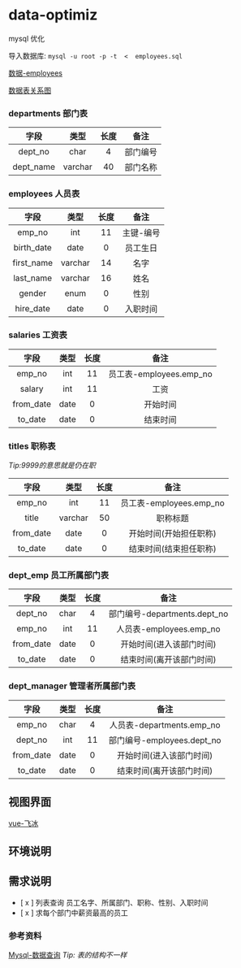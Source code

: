 # data-optimiz

mysql 优化

导入数据库: `mysql -u root -p -t  <  employees.sql`

[数据-employees](https://github.com/datacharmer/test_db)

[数据表关系图](https://dev.mysql.com/doc/employee/en/sakila-structure.html)


### departments 部门表

| 字段 | 类型 | 长度 | 备注 |
|:---:|:-----:|:----:|:---:|
| dept_no | char | 4 | 部门编号 | 
| dept_name | varchar | 40 | 部门名称 |

### employees 人员表

| 字段 | 类型 | 长度 | 备注 |
|:---:|:-----:|:----:|:---:|
| emp_no | int | 11 | 主键-编号 |
| birth_date | date | 0 | 员工生日 |
| first_name | varchar | 14 | 名字 |
| last_name | varchar | 16 | 姓名 | 
| gender | enum | 0 | 性别 |
| hire_date | date | 0 | 入职时间 | 

### salaries 工资表

| 字段 | 类型 | 长度 | 备注 |
|:---:|:-----:|:----:|:---:|
| emp_no | int | 11 | 员工表-employees.emp_no |
| salary | int | 11 | 工资 | 
| from_date | date | 0 | 开始时间 | 
| to_date | date | 0 | 结束时间 |

### titles 职称表

*Tip:9999的意思就是仍在职*

| 字段 | 类型 | 长度 | 备注 |
|:---:|:-----:|:----:|:---:|
| emp_no | int | 11 | 员工表-employees.emp_no |
| title | varchar | 50 | 职称标题 |
| from_date | date | 0 | 开始时间(开始担任职称) |
| to_date | date | 0 | 结束时间(结束担任职称) |

### dept_emp 员工所属部门表

| 字段 | 类型 | 长度 | 备注 |
|:---:|:-----:|:----:|:---:|
| dept_no | char | 4 | 部门编号-departments.dept_no|
| emp_no | int | 11 | 人员表-employees.emp_no |
| from_date | date | 0 | 开始时间(进入该部门时间) |
| to_date | date | 0 | 结束时间(离开该部门时间) |

### dept_manager 管理者所属部门表

| 字段 | 类型 | 长度 | 备注 |
|:---:|:-----:|:----:|:---:|
| emp_no | char | 4 |  人员表-departments.emp_no|
| dept_no | int | 11 | 部门编号-employees.dept_no |
| from_date | date | 0 | 开始时间(进入该部门时间) |
| to_date | date | 0 | 结束时间(离开该部门时间) |

## 视图界面

[vue-飞冰](https://github.com/alibaba/ice)

## 环境说明


## 需求说明

- [ x ] 列表查询 员工名字、所属部门、职称、性别、入职时间
- [ x ] 求每个部门中薪资最高的员工

### 参考资料

[Mysql-数据查询](https://blog.51cto.com/weijiancheng/1700535) *Tip: 表的结构不一样*
